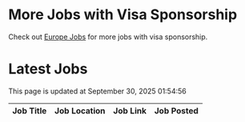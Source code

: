 # More Jobs with Visa Sponsorship

Check out [Europe Jobs](https://github.com/sureshparimi/europejobs#latest-jobs) for more jobs with visa sponsorship.

# Latest Jobs

This page is updated at September 30, 2025 01:54:56

| Job Title | Job Location | Job Link | Job Posted |
| --- | --- | --- | --- |

